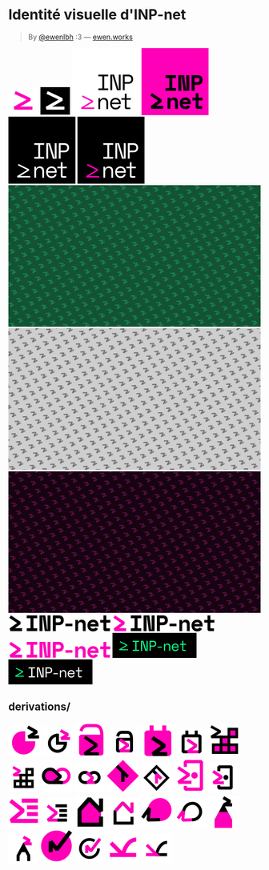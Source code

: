# Identité visuelle d'INP-net

 > By [@ewenlbh](https://instagram.com/ewenlbh) :3 — [ewen.works](https://ewen.works)


[![favicon-color](favicon-color.svg)](https://git.inpt.fr/inp-net/visual-identity/-/blob/main/favicon-color.svg)
[![favicon-white-on-black](favicon-white-on-black.svg)](https://git.inpt.fr/inp-net/visual-identity/-/blob/main/favicon-white-on-black.svg)
[![logo-black-pink-on-transparent](logo-black-pink-on-transparent.svg)](https://git.inpt.fr/inp-net/visual-identity/-/blob/main/logo-black-pink-on-transparent.svg)
[![logo-color](logo-color.svg)](https://git.inpt.fr/inp-net/visual-identity/-/blob/main/logo-color.svg)
[![logo-white-on-black](logo-white-on-black.svg)](https://git.inpt.fr/inp-net/visual-identity/-/blob/main/logo-white-on-black.svg)
[![logo-white-pink-on-black](logo-white-pink-on-black.svg)](https://git.inpt.fr/inp-net/visual-identity/-/blob/main/logo-white-pink-on-black.svg)
[![pattern-backdrop-green](pattern-backdrop-green.svg)](https://git.inpt.fr/inp-net/visual-identity/-/blob/main/pattern-backdrop-green.svg)
[![pattern-backdrop-neutral](pattern-backdrop-neutral.svg)](https://git.inpt.fr/inp-net/visual-identity/-/blob/main/pattern-backdrop-neutral.svg)
[![pattern-backdrop-pink](pattern-backdrop-pink.svg)](https://git.inpt.fr/inp-net/visual-identity/-/blob/main/pattern-backdrop-pink.svg)
[![wordmark-black](wordmark-black.svg)](https://git.inpt.fr/inp-net/visual-identity/-/blob/main/wordmark-black.svg)
[![wordmark-color](wordmark-color.svg)](https://git.inpt.fr/inp-net/visual-identity/-/blob/main/wordmark-color.svg)
[![wordmark-full-pink](wordmark-full-pink.svg)](https://git.inpt.fr/inp-net/visual-identity/-/blob/main/wordmark-full-pink.svg)
[![wordmark-padded-green-on-black](wordmark-padded-green-on-black.svg)](https://git.inpt.fr/inp-net/visual-identity/-/blob/main/wordmark-padded-green-on-black.svg)
[![wordmark-padded-white-green-on-black](wordmark-padded-white-green-on-black.svg)](https://git.inpt.fr/inp-net/visual-identity/-/blob/main/wordmark-padded-white-green-on-black.svg)


## derivations/

[![analytics-favicon](derivations/analytics-favicon.svg)](https://git.inpt.fr/inp-net/visual-identity/-/blob/main/derivations/analytics-favicon.svg)
[![analytics](derivations/analytics.svg)](https://git.inpt.fr/inp-net/visual-identity/-/blob/main/derivations/analytics.svg)
[![auth-favicon](derivations/auth-favicon.svg)](https://git.inpt.fr/inp-net/visual-identity/-/blob/main/derivations/auth-favicon.svg)
[![auth](derivations/auth.svg)](https://git.inpt.fr/inp-net/visual-identity/-/blob/main/derivations/auth.svg)
[![calen7drier-favicon](derivations/calen7drier-favicon.svg)](https://git.inpt.fr/inp-net/visual-identity/-/blob/main/derivations/calen7drier-favicon.svg)
[![calen7drier](derivations/calen7drier.svg)](https://git.inpt.fr/inp-net/visual-identity/-/blob/main/derivations/calen7drier.svg)
[![clubtainer-favicon](derivations/clubtainer-favicon.svg)](https://git.inpt.fr/inp-net/visual-identity/-/blob/main/derivations/clubtainer-favicon.svg)
[![clubtainer](derivations/clubtainer.svg)](https://git.inpt.fr/inp-net/visual-identity/-/blob/main/derivations/clubtainer.svg)
[![exsomnis-favicon](derivations/exsomnis-favicon.svg)](https://git.inpt.fr/inp-net/visual-identity/-/blob/main/derivations/exsomnis-favicon.svg)
[![exsomnis](derivations/exsomnis.svg)](https://git.inpt.fr/inp-net/visual-identity/-/blob/main/derivations/exsomnis.svg)
[![git-favicon](derivations/git-favicon.svg)](https://git.inpt.fr/inp-net/visual-identity/-/blob/main/derivations/git-favicon.svg)
[![git](derivations/git.svg)](https://git.inpt.fr/inp-net/visual-identity/-/blob/main/derivations/git.svg)
[![grr-favicon](derivations/grr-favicon.svg)](https://git.inpt.fr/inp-net/visual-identity/-/blob/main/derivations/grr-favicon.svg)
[![grr](derivations/grr.svg)](https://git.inpt.fr/inp-net/visual-identity/-/blob/main/derivations/grr.svg)
[![hedgedoc-favicon](derivations/hedgedoc-favicon.svg)](https://git.inpt.fr/inp-net/visual-identity/-/blob/main/derivations/hedgedoc-favicon.svg)
[![hedgedoc](derivations/hedgedoc.svg)](https://git.inpt.fr/inp-net/visual-identity/-/blob/main/derivations/hedgedoc.svg)
[![loca7-favicon](derivations/loca7-favicon.svg)](https://git.inpt.fr/inp-net/visual-identity/-/blob/main/derivations/loca7-favicon.svg)
[![loca7](derivations/loca7.svg)](https://git.inpt.fr/inp-net/visual-identity/-/blob/main/derivations/loca7.svg)
[![matrix-favicon](derivations/matrix-favicon.svg)](https://git.inpt.fr/inp-net/visual-identity/-/blob/main/derivations/matrix-favicon.svg)
[![matrix](derivations/matrix.svg)](https://git.inpt.fr/inp-net/visual-identity/-/blob/main/derivations/matrix.svg)
[![penpot-favicon](derivations/penpot-favicon.svg)](https://git.inpt.fr/inp-net/visual-identity/-/blob/main/derivations/penpot-favicon.svg)
[![penpot](derivations/penpot.svg)](https://git.inpt.fr/inp-net/visual-identity/-/blob/main/derivations/penpot.svg)
[![status-favicon](derivations/status-favicon.svg)](https://git.inpt.fr/inp-net/visual-identity/-/blob/main/derivations/status-favicon.svg)
[![status](derivations/status.svg)](https://git.inpt.fr/inp-net/visual-identity/-/blob/main/derivations/status.svg)
[![wikinp-net-favicon](derivations/wikinp-net-favicon.svg)](https://git.inpt.fr/inp-net/visual-identity/-/blob/main/derivations/wikinp-net-favicon.svg)
[![wikinp-net](derivations/wikinp-net.svg)](https://git.inpt.fr/inp-net/visual-identity/-/blob/main/derivations/wikinp-net.svg)

